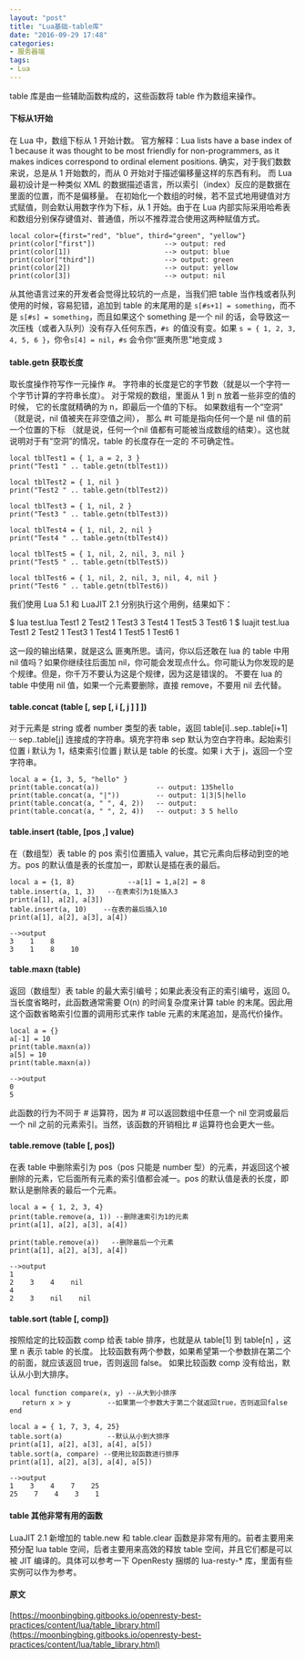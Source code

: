 ```yaml
---
layout: "post"
title: "Lua基础-table库"
date: "2016-09-29 17:48"
categories:
- 服务器端
tags:
- Lua
---
```


table 库是由一些辅助函数构成的，这些函数将 table 作为数组来操作。

#### 下标从1开始
在 Lua 中，数组下标从 1 开始计数。
官方解释：Lua lists have a base index of 1 because it was thought to be most friendly for non-programmers, as it makes indices correspond to ordinal element positions.
确实，对于我们数数来说，总是从 1 开始数的，而从 0 开始对于描述偏移量这样的东西有利。 而 Lua 最初设计是一种类似 XML 的数据描述语言，所以索引（index）反应的是数据在里面的位置，而不是偏移量。
在初始化一个数组的时候，若不显式地用键值对方式赋值，则会默认用数字作为下标，从 1 开始。由于在 Lua 内部实际采用哈希表和数组分别保存键值对、普通值，所以不推荐混合使用这两种赋值方式。
```
local color={first="red", "blue", third="green", "yellow"}
print(color["first"])                 --> output: red
print(color[1])                       --> output: blue
print(color["third"])                 --> output: green
print(color[2])                       --> output: yellow
print(color[3])                       --> output: nil
```
从其他语言过来的开发者会觉得比较坑的一点是，当我们把 table 当作栈或者队列使用的时候，容易犯错，追加到 table 的末尾用的是 `s[#s+1] = something`，而不是 `s[#s] = something`，而且如果这个 something 是一个 nil 的话，会导致这一次压栈（或者入队列）没有存入任何东西，`#s `的值没有变。如果 `s = { 1, 2, 3, 4, 5, 6 }`，你令`s[4] = nil`，`#s` 会令你“匪夷所思”地变成 `3`

#### table.getn 获取长度

取长度操作符写作一元操作 #。 字符串的长度是它的字节数（就是以一个字符一个字节计算的字符串长度）。
对于常规的数组，里面从 1 到 n 放着一些非空的值的时候， 它的长度就精确的为 n，即最后一个值的下标。 如果数组有一个“空洞” （就是说，nil 值被夹在非空值之间）， 那么 #t 可能是指向任何一个是 nil 值的前一个位置的下标 （就是说，任何一个nil 值都有可能被当成数组的结束）。这也就说明对于有“空洞”的情况，table 的长度存在一定的 不可确定性。

```
local tblTest1 = { 1, a = 2, 3 }
print("Test1 " .. table.getn(tblTest1))

local tblTest2 = { 1, nil }
print("Test2 " .. table.getn(tblTest2))

local tblTest3 = { 1, nil, 2 }
print("Test3 " .. table.getn(tblTest3))

local tblTest4 = { 1, nil, 2, nil }
print("Test4 " .. table.getn(tblTest4))

local tblTest5 = { 1, nil, 2, nil, 3, nil }
print("Test5 " .. table.getn(tblTest5))

local tblTest6 = { 1, nil, 2, nil, 3, nil, 4, nil }
print("Test6 " .. table.getn(tblTest6))
```
我们使用 Lua 5.1 和 LuaJIT 2.1 分别执行这个用例，结果如下：

$ lua test.lua
Test1 2
Test2 1
Test3 3
Test4 1
Test5 3
Test6 1
$ luajit test.lua
Test1 2
Test2 1
Test3 1
Test4 1
Test5 1
Test6 1

这一段的输出结果，就是这么 匪夷所思。请问，你以后还敢在 lua 的 table 中用 nil 值吗？如果你继续往后面加 nil，你可能会发现点什么。你可能认为你发现的是个规律。但是，你千万不要认为这是个规律，因为这是错误的。
不要在 lua 的 table 中使用 nil 值，如果一个元素要删除，直接 remove，不要用 nil 去代替。

#### table.concat (table [, sep [, i [, j ] ] ])

对于元素是 string 或者 number 类型的表 table，返回 table[i]..sep..table[i+1] ··· sep..table[j] 连接成的字符串。填充字符串 sep 默认为空白字符串。起始索引位置 i 默认为 1，结束索引位置 j 默认是 table 的长度。如果 i 大于 j，返回一个空字符串。

```
local a = {1, 3, 5, "hello" }
print(table.concat(a))              -- output: 135hello
print(table.concat(a, "|"))         -- output: 1|3|5|hello
print(table.concat(a, " ", 4, 2))   -- output:
print(table.concat(a, " ", 2, 4))   -- output: 3 5 hello
```
#### table.insert (table, [pos ,] value)
在（数组型）表 table 的 pos 索引位置插入 value，其它元素向后移动到空的地方。pos 的默认值是表的长度加一，即默认是插在表的最后。
```
local a = {1, 8}             --a[1] = 1,a[2] = 8
table.insert(a, 1, 3)   --在表索引为1处插入3
print(a[1], a[2], a[3])
table.insert(a, 10)    --在表的最后插入10
print(a[1], a[2], a[3], a[4])

-->output
3    1    8
3    1    8    10

```
#### table.maxn (table)

返回（数组型）表 table 的最大索引编号；如果此表没有正的索引编号，返回 0。
当长度省略时，此函数通常需要 O(n) 的时间复杂度来计算 table 的末尾。因此用这个函数省略索引位置的调用形式来作 table 元素的末尾追加，是高代价操作。

```
local a = {}
a[-1] = 10
print(table.maxn(a))
a[5] = 10
print(table.maxn(a))

-->output
0
5
```
此函数的行为不同于 # 运算符，因为 # 可以返回数组中任意一个 nil 空洞或最后一个 nil 之前的元素索引。当然，该函数的开销相比 # 运算符也会更大一些。

#### table.remove (table [, pos])

在表 table 中删除索引为 pos（pos 只能是 number 型）的元素，并返回这个被删除的元素，它后面所有元素的索引值都会减一。pos 的默认值是表的长度，即默认是删除表的最后一个元素。
```
local a = { 1, 2, 3, 4}
print(table.remove(a, 1)) --删除速索引为1的元素
print(a[1], a[2], a[3], a[4])

print(table.remove(a))   --删除最后一个元素
print(a[1], a[2], a[3], a[4])

-->output
1
2    3    4    nil
4
2    3    nil    nil
```
#### table.sort (table [, comp])
按照给定的比较函数 comp 给表 table 排序，也就是从 table[1] 到 table[n] ，这里 n 表示 table 的长度。 比较函数有两个参数，如果希望第一个参数排在第二个的前面，就应该返回 true，否则返回 false。 如果比较函数 comp 没有给出，默认从小到大排序。
```
local function compare(x, y) --从大到小排序
   return x > y         --如果第一个参数大于第二个就返回true，否则返回false
end

local a = { 1, 7, 3, 4, 25}
table.sort(a)           --默认从小到大排序
print(a[1], a[2], a[3], a[4], a[5])
table.sort(a, compare) --使用比较函数进行排序
print(a[1], a[2], a[3], a[4], a[5])

-->output
1    3    4    7    25
25    7    4    3    1
```
#### table 其他非常有用的函数

LuaJIT 2.1 新增加的 table.new 和 table.clear 函数是非常有用的。前者主要用来预分配 lua table 空间，后者主要用来高效的释放 table 空间，并且它们都是可以被 JIT 编译的。具体可以参考一下 OpenResty 捆绑的 lua-resty-* 库，里面有些实例可以作为参考。












#### 原文
[https://moonbingbing.gitbooks.io/openresty-best-practices/content/lua/table_library.html](https://moonbingbing.gitbooks.io/openresty-best-practices/content/lua/table_library.html)

